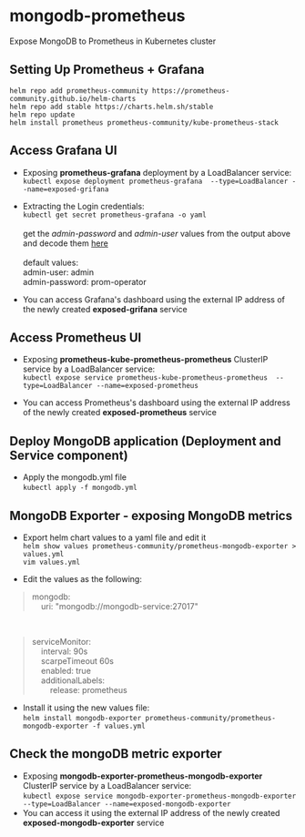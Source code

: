# mongodb-prometheus
Expose MongoDB to Prometheus in Kubernetes cluster

## Setting Up Prometheus + Grafana 

 `helm repo add prometheus-community https://prometheus-community.github.io/helm-charts `<br> 
 `helm repo add stable https://charts.helm.sh/stable ` <br>
 `helm repo update `<br>
 `helm install prometheus prometheus-community/kube-prometheus-stack `<br>

## Access Grafana UI
* Exposing **prometheus-grafana** deployment by a LoadBalancer service: <br>
`kubectl expose deployment prometheus-grafana  --type=LoadBalancer --name=exposed-grifana`

* Extracting the Login credentials: <br>
``kubectl get secret prometheus-grafana -o yaml
`` <br> <br>
get the _admin-password_ and _admin-user_ values from the output above and decode them [here](https://www.base64decode.org/) <br> <br>
default values: <br>
  admin-user: admin <br>
  admin-password: prom-operator
  
* You can access Grafana's dashboard using the external IP address of the newly created **exposed-grifana** service


## Access Prometheus UI
* Exposing **prometheus-kube-prometheus-prometheus** ClusterIP service by a LoadBalancer service: <br>
`kubectl expose service prometheus-kube-prometheus-prometheus  --type=LoadBalancer --name=exposed-prometheus`
  
* You can access Prometheus's dashboard using the external IP address of the newly created **exposed-prometheus** service


## Deploy MongoDB application (Deployment and Service component)

* Apply the mongodb.yml file <br>
`kubectl apply -f mongodb.yml`


## MongoDB Exporter - exposing MongoDB metrics

* Export helm chart values to a yaml file and edit it <br>
`helm show values prometheus-community/prometheus-mongodb-exporter > values.yml` <br>
`vim values.yml`

* Edit the values as the following:
> mongodb: <br>
  >  &nbsp; &nbsp; uri: "mongodb://mongodb-service:27017"
<br>

> serviceMonitor: <br>
> &nbsp; &nbsp; interval: 90s <br>
> &nbsp; &nbsp; scarpeTimeout 60s <br>
> &nbsp; &nbsp; enabled: true <br>
>  &nbsp; &nbsp; additionalLabels: <br>
>   &nbsp; &nbsp; &nbsp; &nbsp; release: prometheus

* Install it using the new values file: <br>
`helm install mongodb-exporter prometheus-community/prometheus-mongodb-exporter -f values.yml`

## Check the mongoDB metric exporter
* Exposing **mongodb-exporter-prometheus-mongodb-exporter** ClusterIP service by a LoadBalancer service: <br> 
`kubectl expose service mongodb-exporter-prometheus-mongodb-exporter  --type=LoadBalancer --name=exposed-mongodb-exporter` <br>
* You can access it using the external IP address of the newly created **exposed-mongodb-exporter** service








